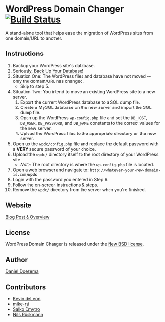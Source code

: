 # WordPress Domain Changer [![Build Status](https://travis-ci.org/veloper/WordPress-Domain-Changer.svg?branch=master)](https://travis-ci.org/veloper/WordPress-Domain-Changer)

A stand-alone tool that helps ease the migration of WordPress sites from one domain/URL to another.

## Instructions

1. Backup your WordPress site's database.
2. Seriously, [Back Up Your Database!](http://codex.wordpress.org/Backing_Up_Your_Database)
3. Situation One: The WordPress files and database have not moved -- only the domain/URL has changed.
    * Skip to step 5.
4. Situation Two: You intend to move an existing WordPress site to a new server.
    1. Export the current WordPress database to a SQL dump file.
    2. Create a MySQL database on the new server and import the SQL dump file.
    3. Open up the WordPress `wp-config.php` file and set the `DB_HOST`, `DB_USER`, `DB_PASSWORD`, and `DB_NAME` constants to the correct values for the new server.
    4. Upload the WordPress files to the appropriate directory on the new server.
5. Open up the `wpdc/config.php` file and replace the default password with a **VERY** secure password of your choice.
6. Upload the `wpdc/` directory itself to the root directory of your WordPress site.
    * _Note:_ The root directory is where the `wp-config.php` file is located.
7. Open a web browser and navigate to: `http://whatever-your-new-domain-is.com`**`/wpdc`**
8. Login with the password you entered in Step 6.
9. Follow the on-screen instructions & steps.
10. Remove the `wpdc/` directory from the server when you're finished.

## Website

[Blog Post & Overview](http://dan.doezema.com/2014/11/wordpress-domain-changer-2.0/)

## License

WordPress Domain Changer is released under the [New BSD license](http://dan.doezema.com/licenses/new-bsd/).

## Author

[Daniel Doezema](http://dan.doezema.com)

## Contributors

* [Kevin deLeon](http://www.kevin-deleon.com/)
* [mike-rsi](https://github.com/mike-rsi)
* [Salko Dmytro](http://salko.org.ua/)
* [Nils Rückmann](https://github.com/nueckman)
